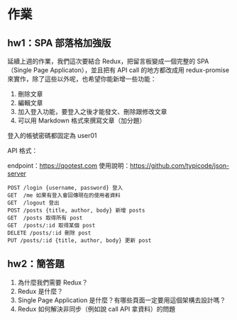 # 作業

## hw1：SPA 部落格加強版

延續上週的作業，我們這次要結合 Redux，把留言板變成一個完整的 SPA（Single Page Applicaton），並且把有 API call 的地方都改成用 redux-promise 來實作，除了這些以外呢，也希望你能新增一些功能：

1. 刪除文章
2. 編輯文章
3. 加入登入功能，要登入之後才能發文、刪除跟修改文章
3. 可以用 Markdown 格式來撰寫文章（加分題）

登入的帳號密碼都固定為 user01

API 格式：

endpoint：https://qootest.com 
使用說明：https://github.com/typicode/json-server

```
POST /login {username, password} 登入
GET  /me 如果有登入會回傳現在的使用者資料
GET  /logout 登出
POST /posts {title, author, body} 新增 posts
GET  /posts 取得所有 post
GET  /posts/:id 取得某個 post
DELETE /posts/:id 刪除 post
PUT /posts/:id {title, author, body} 更新 post
```


## hw2：簡答題

1. 為什麼我們需要 Redux？
2. Redux 是什麼？
3. Single Page Application 是什麼？有哪些頁面一定要用這個架構去設計嗎？
4. Redux 如何解決非同步（例如說 call API 拿資料）的問題

